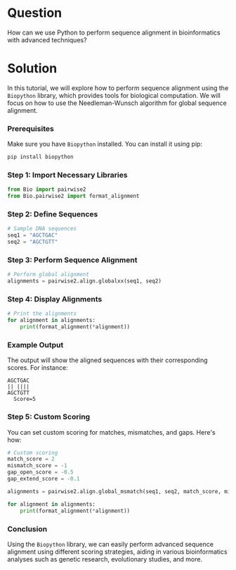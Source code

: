 # Question
How can we use Python to perform sequence alignment in bioinformatics with advanced techniques?

# Solution

In this tutorial, we will explore how to perform sequence alignment using the `Biopython` library, which provides tools for biological computation. We will focus on how to use the Needleman-Wunsch algorithm for global sequence alignment.

### Prerequisites
Make sure you have `Biopython` installed. You can install it using pip:

```bash
pip install biopython
```

### Step 1: Import Necessary Libraries

```python
from Bio import pairwise2
from Bio.pairwise2 import format_alignment
```

### Step 2: Define Sequences

```python
# Sample DNA sequences
seq1 = "AGCTGAC"
seq2 = "AGCTGTT"
```

### Step 3: Perform Sequence Alignment

```python
# Perform global alignment
alignments = pairwise2.align.globalxx(seq1, seq2)
```

### Step 4: Display Alignments

```python
# Print the alignments
for alignment in alignments:
    print(format_alignment(*alignment))
```

### Example Output
The output will show the aligned sequences with their corresponding scores. For instance:

```
AGCTGAC
|| ||||
AGCTGTT
  Score=5
```

### Step 5: Custom Scoring

You can set custom scoring for matches, mismatches, and gaps. Here's how:

```python
# Custom scoring
match_score = 2
mismatch_score = -1
gap_open_score = -0.5
gap_extend_score = -0.1

alignments = pairwise2.align.global_msmatch(seq1, seq2, match_score, mismatch_score, gap_open_score, gap_extend_score)

for alignment in alignments:
    print(format_alignment(*alignment))
```

### Conclusion
Using the `Biopython` library, we can easily perform advanced sequence alignment using different scoring strategies, aiding in various bioinformatics analyses such as genetic research, evolutionary studies, and more.